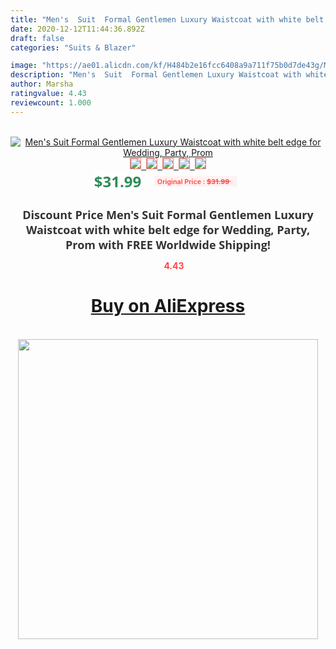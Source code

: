 ```yaml
---
title: "Men's  Suit  Formal Gentlemen Luxury Waistcoat with white belt edge for Wedding, Party, Prom"
date: 2020-12-12T11:44:36.892Z
draft: false
categories: "Suits & Blazer"

image: "https://ae01.alicdn.com/kf/H484b2e16fcc6408a9a711f75b0d7de43g/Men-s-Suit-Formal-Gentlemen-Luxury-Waistcoat-with-white-belt-edge-for-Wedding-Party-Prom.jpg"
description: "Men's  Suit  Formal Gentlemen Luxury Waistcoat with white belt edge for Wedding, Party, Prom"
author: Marsha
ratingvalue: 4.43
reviewcount: 1.000
---
```

<br>
<div style="text-align: center;">
<a href="https://s.click.aliexpress.com/e/_AcIcLF" target="_blank" rel="nofollow noopener noreferrer"><img alt="Men's  Suit  Formal Gentlemen Luxury Waistcoat with white belt edge for Wedding, Party, Prom" class="magnifier-image" src="https://ae01.alicdn.com/kf/H484b2e16fcc6408a9a711f75b0d7de43g/Men-s-Suit-Formal-Gentlemen-Luxury-Waistcoat-with-white-belt-edge-for-Wedding-Party-Prom.jpg_640x640.jpg">
<br>
<img style="border:1px solid salmon" src="https://ae01.alicdn.com/kf/H484b2e16fcc6408a9a711f75b0d7de43g/Men-s-Suit-Formal-Gentlemen-Luxury-Waistcoat-with-white-belt-edge-for-Wedding-Party-Prom.jpg_120x120.jpg">&nbsp;&nbsp;<img style="border:1px solid salmon" src="_120x120.jpg">&nbsp;&nbsp;<img style="border:1px solid salmon" src="_120x120.jpg">&nbsp;&nbsp;<img style="border:1px solid salmon" src="_120x120.jpg">&nbsp;&nbsp;<img style="border:1px solid salmon" src="_120x120.jpg"></a></div><br0>
<div style="text-align: center;"><span style="background-color: white; border: 0px; box-sizing: border-box; color: seagreen; display: inline-block; font-family: &quot;open sans&quot; , &quot;arial&quot; , &quot;helvetica&quot; , sans-serif , &quot;heiti&quot;; font-size: 24px; font-stretch: inherit; font-weight: 700; line-height: inherit; margin: 0px 10px 0px 0px; padding: 0px; vertical-align: middle;">$31.99 </span>
<span style="background: rgb(255 , 241 , 241); border-radius: 3px; border: 0px; box-sizing: border-box; color: #ff4747; display: inline-block; font-family: inherit; font-size: 12px; font-stretch: inherit; font-style: inherit; font-variant: inherit; font-weight: 600; line-height: inherit; margin: 0px; padding: 2px 5px; transform: scale(0.9); vertical-align: middle;">Original Price : <b style="text-decoration: line-through;">$31.99 </b> &nbsp;&nbsp;</span></div>
<h1 style="color: #333333; display: inline-block; font-family: &quot;open sans&quot; , &quot;arial&quot; , &quot;helvetica&quot; , sans-serif , &quot;heiti&quot;; font-size: 18px; font-stretch: inherit; font-weight: 700; text-align: center;">Discount Price Men's  Suit  Formal Gentlemen Luxury Waistcoat with white belt edge for Wedding, Party, Prom with FREE Worldwide Shipping!</h1>
<div style="color: #ff4747; text-align: center;">
<img src="https://4.bp.blogspot.com/-M0ZcTcb-5uY/XleCXlxnR4I/AAAAAAAAAEc/OrjgMkXV1oMQFaCRZj5HQwOCBcu3w1FegCPcBGAYYCw/s1600/star.png" style="height: 15px;">&nbsp;<b>4.43</b></div>
<div class="button_cont" align="center"><a class="buynow_a" href="https://s.click.aliexpress.com/e/_AcIcLF" target="_blank" rel="nofollow noopener noreferrer"><H1>Buy on AliExpress</H1></a></div><br>
<div class="separator" style="clear: both; text-align: center;">
<img src="https://lh3.googleusercontent.com/-pTy5HemUv9M/XlePHvY0dAI/AAAAAAAAAE4/0nX5iRUoIWY8eMW9Dpxeirr157OZliDIgCLcBGAsYHQ/s1600/badge.gif" width="480">
</div>
